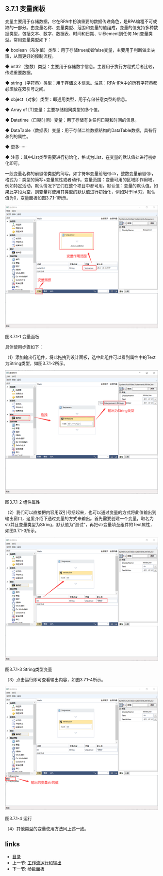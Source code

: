 ## 3.7.1 变量面板

变量主要用于存储数据，它在RPA中扮演重要的数据传递角色，是RPA编程不可或缺的一部分。由变量名称、变量类型、范围和变量的值组成，变量的值支持多种数据类型，包括文本、数字、数据表、时间和日期、UiElement到任何.Net变量类型。常用变量类型如下：

◆ boolean（布尔值）类型：用于存储true或者false变量，主要用于判断做出决策，从而更好的控制流程。

◆ int32（整数）类型：主要用于存储数字信息。主要用于执行方程式后者比较，传递重要数据。

◆ string（字符串）类型：用于存储文本信息。注意：RPA-IPA中的所有字符串都必须放在双引号之间。

◆ object（对象）类型：即通用类型，用于存储任意类型的信息。

◆ Array of [T]变量：主要存储相同类型的多个值。

◆ Datetime（日期时间）变量：用于存储有关任何日期和时间的信息。

◆ DataTable（数据表）变量：用于存储二维数据结构的DataTable数据，具有行和列的属性。

◆ 更多······

◆ 注意：其中List<T>类型需要进行初始化，格式为List<of T>，在变量的默认值处进行初始化即可。

一般变量名称的前缀带类型的简写，如字符串变量前缀带str，整数变量前缀带i，格式为：类型的简写+变量属性或者动作。变量范围：变量可用的区域即作用域，例如特定活动，默认情况下它们在整个项目中都可用。默认值：变量的默认值。如果此字段为空，则变量将使用其类型的默认值进行初始化，例如对于Int32，默认值为0，变量面板如图3.7.1-1所示。

![](images/3.7.1-1.png)

图3.7.1-1 变量面板

具体使用步骤如下：

（1）添加输出行组件，将此拖拽到设计面板，选中此组件可以看到属性中的Text为String类型，如图3.7.1-2所示。

![](images/3.7.1-2.png)

图3.7.1-2 组件属性

（2）我们可以直接把内容用双引号括起来，也可以通过变量的方式将此值输出到输出窗口，这里介绍下通过变量的方式来输出。首先需要创建一个变量，取名为str并且变量类型为String，默认值为”测试”，再把str变量填至组件的Text属性，如图3.7.1-3所示。

![](images/3.7.1-3.png)

图3.7.1-3 String类型变量

（3）点击运行即可查看输出内容，如图3.7.1-4所示。

![](images/3.7.1-4.png)

图3.7.1-4 运行

（4）其他类型的变量使用方法同上述一致。

## links
   * [目录](<preface.md>)
   * 上一节: [工作流运行和输出](<03.6.md>)
   * 下一节: [参数面板](<03.7.2.md>)